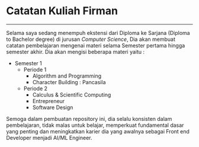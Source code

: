 # Catatan Kuliah Firman
___
Selama saya sedang menempuh ekstensi dari Diploma ke Sarjana (Diploma to Bachelor degree) di jurusan *Computer Science*, Dia akan membuat catatan pembelajaran mengenai materi selama Semester pertama hingga semester akhir. Dia akan mengisi beberapa materi yaitu :
- Semester 1
	- Periode 1
		- Algorithm and Programming
		- Character Building : Pancasila
	- Periode 2
		- Calculus & Scientific Computing
		- Entrepreneur
		- Software Design

Semoga dalam pembuatan repository ini, dia selalu konsisten dalam pembelajaran, tidak malas untuk belajar, memperkuat fundamental dasar yang penting dan meningkatkan karier dia yang awalnya sebagai Front end Developer menjadi AI/ML Engineer.
